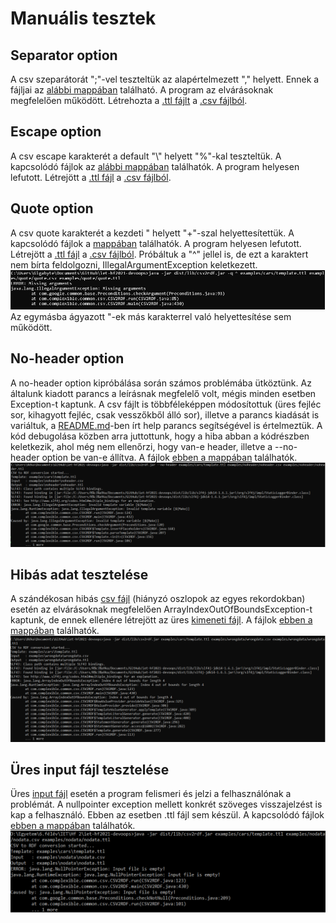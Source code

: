 # Manuális tesztek

## Separator option
A csv szeparátorát ";"-vel teszteltük az alapértelmezett "," helyett. Ennek a fájljai az [alábbi mappában](../examples/separator) található. A program az elvárásoknak megfelelően működött. Létrehozta a [.ttl fájlt](../examples/separator/separator.ttl) a [.csv fájlból](../examples/separator/separator.csv).

## Escape option
A csv escape karakterét a default "\\" helyett "%"-kal teszteltük. A kapcsolódó fájlok az [alábbi mappában](../examples/escape) találhatók. A program helyesen lefutott. Létrejött a [.ttl fájl](../examples/escape/escape.ttl) a [.csv fájlból](../examples/escape/escape.csv).

## Quote option
A csv quote karakterét a kezdeti " helyett "+"-szal helyettesítettük. A kapcsolódó fájlok a [mappában](../examples/quote) találhatók. A program helyesen lefutott. Létrejött a [.ttl fájl](../examples/quote/quote.ttl) a [.csv fájlból](../examples/quote/quote.csv). Próbáltuk a "^" jellel is, de ezt a karaktert nem bírta feldolgozni, IllegalArgumentException keletkezett.
![](../examples/quote/exception.png)  
Az egymásba ágyazott "-ek más karakterrel való helyettesítése sem működött.

## No-header option
A no-header option kipróbálása során számos problémába ütköztünk. Az általunk kiadott parancs a leírásnak megfelelő volt, mégis minden esetben Exception-t kaptunk. A csv fájlt is többféleképpen módosítottuk (üres fejléc sor, kihagyott fejléc, csak vesszőkből álló sor), illetve a parancs kiadását is variáltuk, a [README.md](../README.md)-ben írt help parancs segítségével is értelmeztük.
A kód debugolása közben arra juttottunk, hogy a hiba abban a kódrészben keletkezik, ahol még nem ellenőrzi, hogy van-e header, illetve a --no-header option be van-e állítva. A fájlok [ebben a mappában](../examples/noheader) találhatók.
![](../examples/noheader/exception.png)

## Hibás adat tesztelése

A szándékosan hibás [csv fájl](../examples/wrongdata/wrongdata.csv) (hiányzó oszlopok az egyes rekordokban) esetén az elvárásoknak megfelelően ArrayIndexOutOfBoundsException-t kaptunk, de ennek ellenére létrejött az üres [kimeneti fájl](../examples/wrongdata/wrongdata.ttl). A fájlok [ebben a mappában](../examples/wrongdata) találhatók.
![](../examples/wrongdata/exception.png)

## Üres input fájl tesztelése

Üres [input fájl](../examples/nodata/nodata.csv) esetén a program felismeri és jelzi a felhasználónak a problémát. A nullpointer exception mellett konkrét szöveges visszajelzést is kap a felhasználó. Ebben az esetben .ttl fájl sem készül. A kapcsolódó fájlok [ebben a mappában](../examples/nodata) találhatók.
![](../examples/nodata/nodata.png)